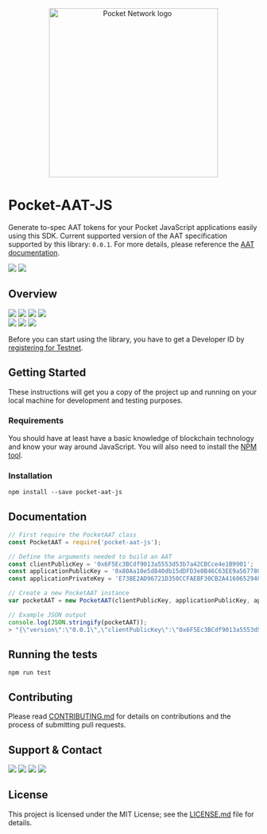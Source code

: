 <div align="center">
  <a href="https://www.pokt.network">
    <img src="https://user-images.githubusercontent.com/16605170/74199287-94f17680-4c18-11ea-9de2-b094fab91431.png" alt="Pocket Network logo" width="340"/>
  </a>
</div>

# Pocket-AAT-JS

Generate to-spec AAT tokens for your Pocket JavaScript applications easily using this SDK. Current supported version of the AAT specification supported by this library: `0.0.1`. For more details, please reference the [AAT documentation](https://github.com/pokt-network/pocket-core/blob/staging/doc/application-auth-token.md).
<div>
  <a  href="https://developer.mozilla.org/en-US/docs/Web/JavaScript/Reference"><img src="https://img.shields.io/badge/js-reference-yellow.svg"/></a>
  <a href="https://nodejs.org/"><img  src="https://img.shields.io/badge/node-%3E%3D%2011.6.0-brightgreen"/></a>
</div>

## Overview
<div align="left">
    <a  href="https://github.com/pokt-network/pocket-aat-js/releases"><img src="https://img.shields.io/github/release-pre/pokt-network/pocket-aat-js.svg"/></a>
    <a href="https://circleci.com/gh/pokt-network/pocket-aat-js/tree/master"><img src="https://circleci.com/gh/pokt-network/pocket-aat-js/tree/master.svg?style=svg"/></a>
    <a href="https://github.com/pokt-network/pocket-aat-js/pulse"><img src="https://img.shields.io/github/contributors/pokt-network/pocket-aat-js.svg"/></a>
    <a href="https://opensource.org/licenses/MIT"><img src="https://img.shields.io/badge/License-MIT-blue.svg"/></a>
    <br >
    <a href="https://github.com/pokt-network/pocket-aat-js/pulse"><img src="https://img.shields.io/github/last-commit/pokt-network/pocket-aat-js.svg"/></a>
    <a href="https://github.com/pokt-network/pocket-aat-js/pulls"><img src="https://img.shields.io/github/issues-pr/pokt-network/pocket-aat-js.svg"/></a>
    <a href="https://github.com/pokt-network/pocket-aat-js/issues"><img src="https://img.shields.io/github/issues-closed/pokt-network/pocket-aat-js.svg"/></a>
</div>

Before you can start using the library, you have to get a Developer ID by [registering for Testnet](https://pocket-network.readme.io/docs/how-to-participate#section-for-developers).

## Getting Started

These instructions will get you a copy of the project up and running on your local machine for development and testing purposes.

### Requirements

You should have at least have a basic knowledge of blockchain technology and know your way around JavaScript. You will also need to install the [NPM tool](https://www.npmjs.com/get-npm).

### Installation

```
npm install --save pocket-aat-js
```

## Documentation

```javascript
// First require the PocketAAT class
const PocketAAT = require('pocket-aat-js');

// Define the arguments needed to build an AAT
const clientPublicKey = '0x6F5Ec3BCdf9013a5553d53b7a42CBCce4e1B9901';
const applicationPublicKey = '0x80Aa10e5d840db15dDFD3e0B46C63EE9a567780B';
const applicationPrivateKey = 'E73BE2AD96721D350CCFAEBF30CB2A4160652940588987EF56A9DD0FAE8042CB';

// Create a new PocketAAT instance
var pocketAAT = new PocketAAT(clientPublicKey, applicationPublicKey, applicationPrivateKey);

// Example JSON output
console.log(JSON.stringify(pocketAAT));
> "{\"version\":\"0.0.1\",\"clientPublicKey\":\"0x6F5Ec3BCdf9013a5553d53b7a42CBCce4e1B9901\",\"applicationPublicKey\":\"0x80Aa10e5d840db15dDFD3e0B46C63EE9a567780B\",\"applicationSignature\":\"29cb5d7f9f1424f2c47cb354a7375be18ae85f730bac435155cc060dd52d65eb0002dbad29deda2a8115b6bd447af1158e35d32eb423371bef879fa4bc90840b\"}"
```

## Running the tests

```
npm run test
```

## Contributing

Please read [CONTRIBUTING.md](https://github.com/pokt-network/pocket-aat-js/blob/master/CONTRIBUTING.md) for details on contributions and the process of submitting pull requests.

## Support & Contact

<div>
  <a  href="https://twitter.com/poktnetwork" ><img src="https://img.shields.io/twitter/url/http/shields.io.svg?style=social"></a>
  <a href="https://t.me/POKTnetwork"><img src="https://img.shields.io/badge/Telegram-blue.svg"></a>
  <a href="https://www.facebook.com/POKTnetwork" ><img src="https://img.shields.io/badge/Facebook-red.svg"></a>
  <a href="https://research.pokt.network"><img src="https://img.shields.io/discourse/https/research.pokt.network/posts.svg"></a>
</div>


## License

This project is licensed under the MIT License; see the [LICENSE.md](LICENSE.md) file for details.
